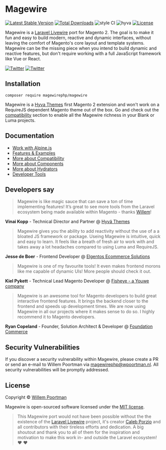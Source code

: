 # Magewire
[![Latest Stable Version](http://poser.pugx.org/magewirephp/magewire/v)](https://packagist.org/packages/magewirephp/magewire)
[![Total Downloads](http://poser.pugx.org/magewirephp/magewire/downloads)](https://packagist.org/packages/magewirephp/magewire)
![style CI](https://github.styleci.io/repos/414967404/shield?style=flat&branch=main)
![hyva](https://img.shields.io/badge/Hyva_Themes-Compatible-1abc9c)
[![License](http://poser.pugx.org/magewirephp/magewire/license)](https://packagist.org/packages/magewirephp/magewire)

Magewire is a [Laravel Livewire](https://laravel-livewire.com/) port for Magento 2. The goal is to make it fun and easy
to build modern, reactive and dynamic interfaces, without leaving the comfort of Magento's core layout and template
systems. Magewire can be the missing piece when you intend to build dynamic and reactive features, but don't require
working with a full JavaScript framework like Vue or React.

[![Twitter](https://img.shields.io/twitter/url/https/twitter.com/magewirephp.svg?style=social&label=Follow:%20%40magewirephp)](https://twitter.com/magewirephp)
[![Twitter](https://img.shields.io/twitter/url/https/twitter.com/wpoortman.svg?style=social&label=Author:%20%40wpoortman)](https://twitter.com/wpoortman)

## Installation
```
composer require magewirephp/magewire
```
Magewire is a [Hyva Themes](https://hyva.io/) first Magento 2 extension and won't work on a RequireJS dependent
Magento theme out of the box. Go and check out the [compatibility](./docs/Compatibility.md#magewire---compatibility)
section to enable all the Magewire richness in your Blank or Luma projects.

## Documentation
- [Work with Alpine.js](./docs/Alpine.md)
- [Features & Examples](./docs/Features.md)
- [More about Compatibility](./docs/Compatibility.md)
- [More about Components](./docs/Component.md)
- [More about Hydrators](./docs/Hydrators.md)
- [Developer Tools](./docs/Tools.md)

## Developers say
> Magewire is like magic sauce that can save a ton of time implementing features!
> It’s great to see more tools from the Laravel ecosystem being made available within Magento - thanks [Willem](https://github.com/wpoortman/)!

**Vinai Kopp** - Technical Director and Partner @ [Hyvä Themes](https://hyva.io/)

> Magewire gives you the ability to add reactivity without the use of a a bloated JS framework or package. Useing
> Magewire is intuitive, quick and easy to learn. It feels like a breath of fresh air to work with and takes away a lot
> headaches compared to using Luma and RequireJS.

**Jesse de Boer** - Frontend Developer @ [Elgentos Ecommerce Solutions](https://elgentos.nl)

> Magewire is one of my favourite tools! It even makes frontend morons like me capable of dynamic UIs! More people
> should check it out.

**Kiel Pykett** - Technical Lead Magento Developer @ [Fisheye - a Youwe company](https://fisheye.co.uk/)

> Magewire is an awesome tool for Magento developers to build great interactive frontend features. It brings the
> backend closer to the frontend and speeds up development times. We are now using Magewire in all our projects where
> it makes sense to do so. I highly recommend it to Magento developers.

**Ryan Copeland** - Founder, Solution Architect & Developer @ [Foundation Commerce](https://foundationcommerce.co.uk/)

## Security Vulnerabilities
If you discover a security vulnerability within Magewire, please create a PR or send an e-mail to Willem Poortman via
[magewirephp@wpoortman.nl](mailto:magewirephp@wpoortman.nl). All security vulnerabilities will be promptly addressed.

## License
Copyright © [Willem Poortman](https://github.com/wpoortman)

Magewire is open-sourced software licensed under the [MIT license](LICENSE.md).

> This Magewire port would not have been
possible without the the existence of the [Laravel Livewire](https://laravel-livewire.com/) project, it's creator [Caleb Porzio](https://github.com/calebporzio) and all contributors
with their tireless efforts and dedication. A big shoutout and thank you to all of them for the inspiration and
motivation to make this work in- and outside the Laravel ecosystem! :heart: :heart:
